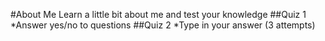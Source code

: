 #About Me
Learn a little bit about me and test your knowledge
##Quiz 1
*Answer yes/no to questions
##Quiz 2
*Type in your answer (3 attempts)